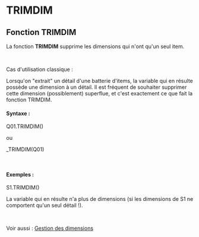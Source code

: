 # TRIMDIM

## Fonction TRIMDIM

La fonction **TRIMDIM** supprime les dimensions qui n'ont qu'un seul item.&nbsp;

&nbsp;

Cas d'utilisation classique :

Lorsqu'on "extrait" un détail d'une batterie d'items, la variable qui en résulte possède une dimension à un détail. Il est fréquent de souhaiter supprimer cette dimension (possiblement) superflue, et c'est exactement ce que fait la fonction TRIMDIM.

#### Syntaxe :&nbsp;

Q01.TRIMDIM()

ou

\_TRIMDIM(Q01)

&nbsp;

#### Exemples :

S1.TRIMDIM()

La variable qui en résulte n'a plus de dimensions (si les dimensions de S1 ne comportent qu'un seul détail \!).

&nbsp;

Voir aussi : [Gestion des dimensions](<Gererlesdimensionsdesvariables1.md>)

&nbsp;

&nbsp;
